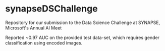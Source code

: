 # synapseDSChallenge
Repository for our submission to the Data Science Challenge at SYNAPSE, Microsoft's Annual AI Meet


Reported ~0.97 AUC on the provided test data-set, which requires gender classification using encoded images.
